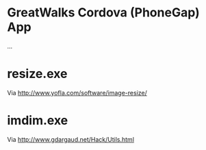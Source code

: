 # GreatWalks Cordova (PhoneGap) App

...

# resize.exe

Via http://www.yofla.com/software/image-resize/

# imdim.exe

Via http://www.gdargaud.net/Hack/Utils.html